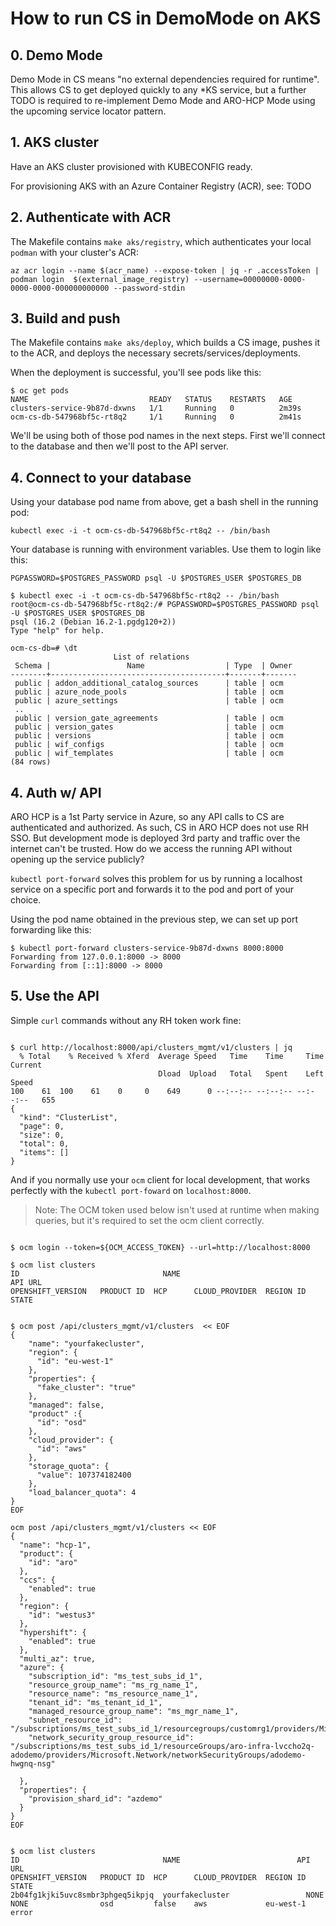 # How to run CS in DemoMode on AKS

## 0. Demo Mode

Demo Mode in CS means "no external dependencies required for runtime". This allows CS to get deployed
quickly to any *KS service, but a further TODO is required to re-implement Demo Mode and ARO-HCP Mode using 
the upcoming service locator pattern.

## 1. AKS cluster

Have an AKS cluster provisioned with KUBECONFIG ready.

For provisioning AKS with an Azure Container Registry (ACR), see: TODO

## 2. Authenticate with ACR

The Makefile contains `make aks/registry`, which authenticates your local `podman` with your cluster's ACR:

`az acr login --name $(acr_name) --expose-token | jq -r .accessToken | podman login  $(external_image_registry) --username=00000000-0000-0000-0000-000000000000 --password-stdin`

## 3. Build and push

The Makefile contains `make aks/deploy`, which builds a CS image, pushes it to the ACR, and deploys the necessary secrets/services/deployments.

When the deployment is successful, you'll see pods like this:

```shell
$ oc get pods
NAME                           READY   STATUS    RESTARTS   AGE
clusters-service-9b87d-dxwns   1/1     Running   0          2m39s
ocm-cs-db-547968bf5c-rt8q2     1/1     Running   0          2m41s
```

We'll be using both of those pod names in the next steps. First we'll connect to the database and then we'll post
to the API server.


## 4. Connect to your database

Using your database pod name from above, get a bash shell in the running pod:

```shell
kubectl exec -i -t ocm-cs-db-547968bf5c-rt8q2 -- /bin/bash 
```

Your database is running with environment variables. Use them to login like this:

```shell
PGPASSWORD=$POSTGRES_PASSWORD psql -U $POSTGRES_USER $POSTGRES_DB
```

```shell
$ kubectl exec -i -t ocm-cs-db-547968bf5c-rt8q2 -- /bin/bash 
root@ocm-cs-db-547968bf5c-rt8q2:/# PGPASSWORD=$POSTGRES_PASSWORD psql -U $POSTGRES_USER $POSTGRES_DB
psql (16.2 (Debian 16.2-1.pgdg120+2))
Type "help" for help.

ocm-cs-db=# \dt
                       List of relations
 Schema |                 Name                  | Type  | Owner 
--------+---------------------------------------+-------+-------
 public | addon_additional_catalog_sources      | table | ocm
 public | azure_node_pools                      | table | ocm
 public | azure_settings                        | table | ocm
 ..
 public | version_gate_agreements               | table | ocm
 public | version_gates                         | table | ocm
 public | versions                              | table | ocm
 public | wif_configs                           | table | ocm
 public | wif_templates                         | table | ocm
(84 rows)

```

## 4. Auth w/ API

ARO HCP is a 1st Party service in Azure, so any API calls to CS are authenticated and authorized. 
As such, CS in ARO HCP does not use RH SSO. But development mode is deployed 3rd party and traffic over the 
internet can't be trusted. How do we access the running API without opening up the service publicly?

`kubectl port-forward` solves this problem for us by running a localhost service on a specific port and forwards it
to the pod and port of your choice.

Using the pod name obtained in the previous step, we can set up port forwarding like this:

```shell
$ kubectl port-forward clusters-service-9b87d-dxwns 8000:8000
Forwarding from 127.0.0.1:8000 -> 8000
Forwarding from [::1]:8000 -> 8000
```

## 5. Use the API

Simple `curl` commands without any RH token work fine:

```shell

$ curl http://localhost:8000/api/clusters_mgmt/v1/clusters | jq
  % Total    % Received % Xferd  Average Speed   Time    Time     Time  Current
                                 Dload  Upload   Total   Spent    Left  Speed
100    61  100    61    0     0    649      0 --:--:-- --:--:-- --:--:--   655
{
  "kind": "ClusterList",
  "page": 0,
  "size": 0,
  "total": 0,
  "items": []
}

```

And if you normally use your `ocm` client for local development, that works perfectly with the `kubectl port-foward` on `localhost:8000`.

 > Note: The OCM  token used below isn't used at runtime when making queries, but it's required to set the ocm client correctly.

```shell

$ ocm login --token=${OCM_ACCESS_TOKEN} --url=http://localhost:8000
 
$ ocm list clusters
ID                                NAME                                                    API URL                                                     OPENSHIFT_VERSION   PRODUCT ID  HCP      CLOUD_PROVIDER  REGION ID       STATE        


$ ocm post /api/clusters_mgmt/v1/clusters  << EOF
{
    "name": "yourfakecluster",
    "region": {
      "id": "eu-west-1"
    },
    "properties": {
      "fake_cluster": "true"
    },
    "managed": false,
    "product" :{
      "id": "osd"
    },
    "cloud_provider": {
      "id": "aws"
    },
    "storage_quota": {
      "value": 107374182400
    },
    "load_balancer_quota": 4
}
EOF

ocm post /api/clusters_mgmt/v1/clusters << EOF
{
  "name": "hcp-1",
  "product": {
    "id": "aro"
  },
  "ccs": {
    "enabled": true
  },
  "region": {
    "id": "westus3"
  },
  "hypershift": {
    "enabled": true
  },
  "multi_az": true,
  "azure": {
    "subscription_id": "ms_test_subs_id_1",
    "resource_group_name": "ms_rg_name_1",
    "resource_name": "ms_resource_name_1",
    "tenant_id": "ms_tenant_id_1",
    "managed_resource_group_name": "ms_mgr_name_1",
    "subnet_resource_id": "/subscriptions/ms_test_subs_id_1/resourcegroups/customrg1/providers/Microsoft.Network/virtualNetworks/myvnet/subnets/mysubnet",
    "network_security_group_resource_id": "/subscriptions/ms_test_subs_id_1/resourceGroups/aro-infra-lvccho2q-adodemo/providers/Microsoft.Network/networkSecurityGroups/adodemo-hwgnq-nsg"

  },
  "properties": {
    "provision_shard_id": "azdemo"
  }
}
EOF


$ ocm list clusters
ID                                NAME                          API URL                                                     OPENSHIFT_VERSION   PRODUCT ID  HCP      CLOUD_PROVIDER  REGION ID       STATE                
2b04fg1kjki5uvc8smbr3phgeq5ikpjq  yourfakecluster                 NONE                                                        NONE                osd         false    aws             eu-west-1       error

```        
